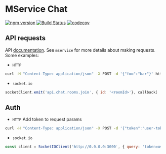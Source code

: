 # MService Chat

[![npm version](https://badge.fury.io/js/mservice-chat.svg)](https://badge.fury.io/js/mservice-chat)
[![Build Status](https://semaphoreci.com/api/v1/makeomatic/mservice-chat/branches/master/shields_badge.svg)](https://semaphoreci.com/makeomatic/mservice-chat)
[![codecov](https://codecov.io/gh/makeomatic/mservice-chat/branch/master/graph/badge.svg)](https://codecov.io/gh/makeomatic/mservice-chat)

## API requests

API [documentation](https://makeomatic.github.io/mservice-chat/).
See `mservice` for more details about making requests. Some examples:

* `HTTP`
```bash
curl -H "Content-Type: application/json" -X POST -d '{"foo":"bar"}' http://localhost:3000/api/chat/rooms/list
```

* `socket.io`
```js
socketClient.emit('api.chat.rooms.join', { id: '<roomId>'}, callback)
```

## Auth

* `HTTP`
Add token to request params
```bash
curl -H "Content-Type: application/json" -X POST -d '{"token":"user-token"}' http://localhost:3000/api/chat/rooms/list
```

* `socket.io`
```js
const client = SocketIOClient('http://0.0.0.0:3000', { query: 'token=user-token' });
```

